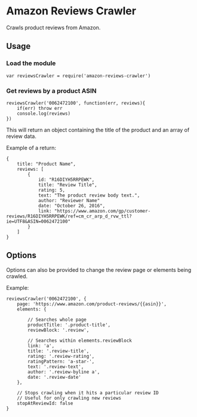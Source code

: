 # Amazon Reviews Crawler

Crawls product reviews from Amazon.

## Usage

### Load the module

```
var reviewsCrawler = require('amazon-reviews-crawler')
```

### Get reviews by a product ASIN

```
reviewsCrawler('0062472100', function(err, reviews){
	if(err) throw err
	console.log(reviews)
})
```

This will return an object containing the title of the product and an array of review data.

Example of a return:

```
{
	title: "Product Name",
	reviews: [
		{
			id: "R16DIYH5RRPEWK",
			title: "Review Title",
			rating: 5,
			text: "The product review body text.",
			author: "Reviewer Name"
			date: "October 26, 2016",
			link: "https://www.amazon.com/gp/customer-reviews/R16DIYH5RRPEWK/ref=cm_cr_arp_d_rvw_ttl?ie=UTF8&ASIN=0062472100"
		}
	]
}
```

## Options

Options can also be provided to change the review page or elements being crawled.

Example:

```
reviewsCrawler('0062472100', {
	page: 'https://www.amazon.com/product-reviews/{{asin}}',
	elements: {
	
		// Searches whole page
		productTitle: '.product-title',
		reviewBlock: '.review',
		
		// Searches within elements.reviewBlock
		link: 'a',
		title: '.review-title',
		rating: '.review-rating',
		ratingPattern: 'a-star-',
		text: '.review-text',
		author: '.review-byline a',
		date: '.review-date'
	},
	
	// Stops crawling when it hits a particular review ID
	// Useful for only crawling new reviews
	stopAtReviewId: false
}
```
